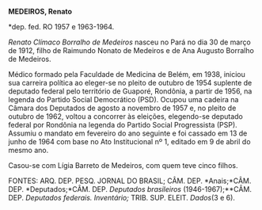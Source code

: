 **MEDEIROS, Renato**

\*dep. fed. RO 1957 e 1963-1964.

*Renato Clímaco Borralho de Medeiros* nasceu no Pará no dia 30 de março
de 1912, filho de Raimundo Nonato de Medeiros e de Ana Augusto Borralho
de Medeiros.

Médico formado pela Faculdade de Medicina de Belém, em 1938, iniciou sua
carreira política ao eleger-se no pleito de outubro de 1954 suplente de
deputado federal pelo território de Guaporé, Rondônia, a partir de 1956,
na legenda do Partido Social Democrático (PSD). Ocupou uma cadeira na
Câmara dos Deputados de agosto a novembro de 1957 e, no pleito de
outubro de 1962, voltou a concorrer às eleições, elegendo-se deputado
federal por Rondônia na legenda do Partido Social Progressista (PSP).
Assumiu o mandato em fevereiro do ano seguinte e foi cassado em 13 de
junho de 1964 com base no Ato Institucional nº 1, editado em 9 de abril
do mesmo ano.

Casou-se com Lígia Barreto de Medeiros, com quem teve cinco filhos.

FONTES: ARQ. DEP. PESQ. JORNAL DO BRASIL; CÂM. DEP. *Anais;*CÂM. DEP.
*Deputados;*CÂM. DEP. *Deputados brasileiros* (1946-1967);**CÂM. DEP.
*Deputados federais. Inventário;* TRIB. SUP. ELEIT. *Dados*(3 e 6).

 
